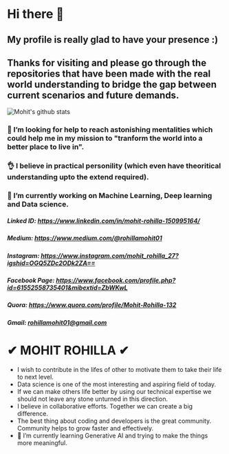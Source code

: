 # Hi there 👋


## My profile is really glad to have your presence :)

## Thanks for visiting and please go through the repositories that have been made with the real world understanding to bridge the gap between current scenarios and future demands.

![Mohit's github stats](https://github-readme-stats.vercel.app/api?username=mohitrohilla021&show_icons=true&theme=radical&hide=contribs,prs)

### 🤔 I’m looking for help to reach astonishing mentalities which could help me in my mission to "tranform the world into a better place to live in".

### 👌 I believe in practical personility (which even have theoritical understanding upto the extend required). 

### 🔭 I’m currently working on Machine Learning, Deep learning and Data science.

##### Linked ID: https://www.linkedin.com/in/mohit-rohilla-150995164/
##### Medium: https://www.medium.com/@rohillamohit01
##### Instagram: https://www.instagram.com/mohit_rohilla_27?igshid=OGQ5ZDc2ODk2ZA==
##### Facebook Page: https://www.facebook.com/profile.php?id=61552558735401&mibextid=ZbWKwL
##### Quora: https://www.quora.com/profile/Mohit-Rohilla-132
##### Gmail: rohillamohit01@gmail.com

# ✔ MOHIT ROHILLA ✔

- I wish to contribute in the lifes of other to motivate them to take their life to next level.
- Data science is one of the most interesting and aspiring field of today.
- If we can make others life better by using our technical expertise we should not leave any stone unturned in this direction. 
- I believe in collaborative efforts. Together we can create a big difference.
- The best thing about coding and developers is the great community. Community helps to grow faster and effectively.
- 🌱 I’m currently learning Generative AI and trying to make the things more meaningful.

<!--
**mohitrohilla021/mohitrohilla021** is a ✨ _special_ ✨ repository because its `README.md` (this file) appears on your GitHub profile.

Here are some ideas to get you started:


- 🌱 I’m currently learning ...
- 👯 I’m looking to collaborate on ...
- 🤔 I’m looking for help with ...
- 💬 Ask me about ...
- 📫 How to reach me: ...
- 😄 Pronouns: ...
- ⚡ Fun fact: ...
-->
